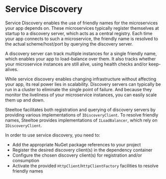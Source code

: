 # Service Discovery

Service Discovery enables the use of friendly names for the microservices your app depends on.
These microservices typically register themselves at startup to a discovery server, which acts as a central registry.
Each time your app connects to such a microservice, the friendly name is resolved to the actual scheme/host/port by querying the discovery server.

A discovery server can track multiple instances for a single friendly name, which enables your app to load-balance over them.
It also tracks whether your microservice instances are still alive, using health checks and/or keep-alives.

While service discovery enables changing infrastructure without affecting your app, its real power lies in scalability.
Discovery servers can typically be run in a cluster to eliminate the single point of failure.
And because they monitor the liveliness of your microservice instances, you can easily scale them up and down.

Steeltoe facilitates both registration and querying of discovery servers by providing various implementations of `IDiscoveryClient`.
To resolve friendly names, Steeltoe provides implementations of `ILoadBalancer`, which rely on `IDiscoveryClient`.

In order to use service discovery, you need to:

- Add the appropriate NuGet package references to your project
- Register the desired discovery client(s) in the dependency container
- Configure the chosen discovery client(s) for registration and/or consumption
- Activate the provided `HttpClient`/`HttpClientFactory` facilities to resolve friendly names
